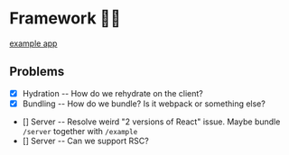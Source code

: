 # Framework 🤷‍♂️

[example app](./example)

## Problems

- [x] Hydration -- How do we rehydrate on the client?
- [x] Bundling -- How do we bundle? Is it webpack or something else?
- [] Server -- Resolve weird "2 versions of React" issue. Maybe bundle `/server` together with `/example`
- [] Server -- Can we support RSC?
